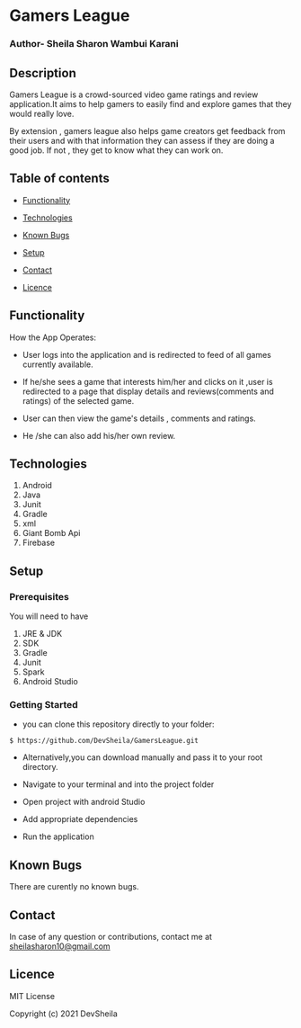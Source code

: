 # Gamers League
### Author- Sheila Sharon Wambui Karani

## Description
Gamers League is a crowd-sourced video game ratings and review application.It aims to help gamers to easily find and explore games that they would really love.

By extension , gamers league also helps game creators get feedback from their users and with that information they can assess if they are doing a good job.
If not , they get to know what they can work on.
## Table of contents

* [Functionality](#functionality)

* [Technologies](#technologies)

* [Known Bugs](#knownbugs)

* [Setup](#setup)

* [Contact](#contact)

* [Licence](#Licence)

## Functionality
  How the App Operates:

 * User logs into the application and is redirected to feed of all games currently available.

 * If he/she sees a game that interests him/her and clicks on it ,user is redirected to a page that display details and reviews(comments and ratings) of the selected game.

* User  can then view the game's details , comments  and ratings.

 * He /she can also add his/her own review.

## Technologies

1. Android
1. Java
1. Junit
1. Gradle
1. xml
1. Giant Bomb Api
1. Firebase


## Setup
### Prerequisites
You will need to have
1. JRE & JDK
1. SDK
1. Gradle
1. Junit
1. Spark
1. Android Studio


### Getting Started
* you can clone this repository directly to your folder:

```
$ https://github.com/DevSheila/GamersLeague.git

```
* Alternatively,you can download  manually and pass it to your root directory.


* Navigate to your terminal and into the project folder
* Open project with android Studio
* Add appropriate dependencies
* Run the application


## Known Bugs
There are curently no known bugs.

## Contact
In case of any question or contributions, contact me at sheilasharon10@gmail.com


## Licence
MIT License

Copyright (c) 2021 DevSheila
